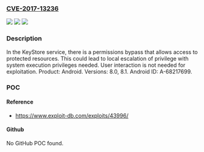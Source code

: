 ### [CVE-2017-13236](https://cve.mitre.org/cgi-bin/cvename.cgi?name=CVE-2017-13236)
![](https://img.shields.io/static/v1?label=Product&message=Android&color=blue)
![](https://img.shields.io/static/v1?label=Version&message=n%2Fa&color=blue)
![](https://img.shields.io/static/v1?label=Vulnerability&message=Elevation%20of%20privilege&color=brighgreen)

### Description

In the KeyStore service, there is a permissions bypass that allows access to protected resources. This could lead to local escalation of privilege with system execution privileges needed. User interaction is not needed for exploitation. Product: Android. Versions: 8.0, 8.1. Android ID: A-68217699.

### POC

#### Reference
- https://www.exploit-db.com/exploits/43996/

#### Github
No GitHub POC found.

